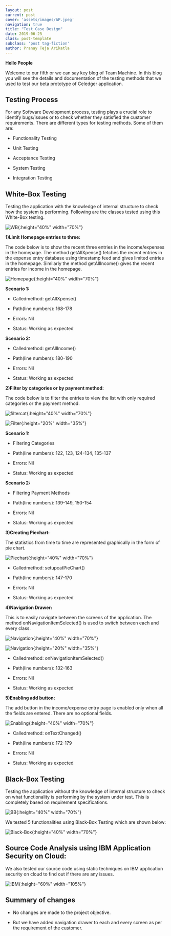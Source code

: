 ```yaml
---
layout: post
current: post
cover: 'assets/images/AP.jpeg'
navigation: true
title: "Test Case Design"
date: 2019-06-25
class: post-template
subclass: 'post tag-fiction'
author: Pranay Teja Arikatla
---
```


**Hello People**

Welcome to our fifth or we can say key blog of Team Machine. In this blog you will see the details and documentation of the testing methods that we used to test our beta prototype of Celedger application.

## Testing Process

For any Software Development process, testing plays a crucial role to identify bugs/issues or to check whether they satisfied the customer requirements. There are different types for testing methods. Some of them are:

*	Functionality Testing

* Unit Testing

*	Acceptance Testing

*	System Testing

* Integration Testing

## White-Box Testing

Testing the application with the knowledge of internal structure to check how the system is performing. Following are the classes tested using this White-Box testing.

![WB]({{site.baseurl}}/images/WB.jpg "WB"){:height="40%" width="70%"}

**1)Limit Homepage entries to three:**

The code below is to show the recent three entries in the income/expenses in the homepage. The method getAllXpense() fetches the recent entries in the expense entry database using timestamp feed and gives limited entries in the homepage. Similarly the method getAllIncome() gives the recent entries for income in the homepage.

![Homepage]({{site.baseurl}}/images/Homepage.png "Homepage"){:height="40%" width="70%"}

**Scenario 1:**

* Calledmethod: getAllXpense()

* Path(line numbers): 168-178

* Errors: Nil

* Status: Working as expected

**Scenario 2:**

* Calledmethod: getAllIncome()

* Path(line numbers): 180-190

* Errors: Nil

* Status: Working as expected

**2)Filter by categories or by payment method:**

The code below is to filter the entries to view the list with only required categories or the payment method.

![filtercat]({{site.baseurl}}/images/filtercat.jpeg "filtercat"){:height="40%" width="70%"}

![Filter]({{site.baseurl}}/images/Filter.PNG "Filter"){:height="20%" width="35%"}

**Scenario 1:**

* Filtering Categories

* Path(line numbers): 122, 123, 124-134, 135-137

* Errors: Nil

* Status: Working as expected

**Scenario 2:**

* Filtering Payment Methods

* Path(line numbers): 139-149, 150-154

* Errors: Nil

* Status: Working as expected

**3)Creating Piechart:**

The statistics from time to time are represented graphically in the form of pie chart.

![Piechart]({{site.baseurl}}/images/Piechart.png "Piechart"){:height="40%" width="70%"}

* Calledmethod: setupcatPieChart()

* Path(line numbers): 147-170

* Errors: Nil

* Status: Working as expected

**4)Navigation Drawer:**

This is to easily navigate between the screens of the application. The method onNavigationItemSelected() is used to switch between each and every class.

![Navigation]({{site.baseurl}}/images/Navigation.jpeg "Navigation"){:height="40%" width="70%"}

![Navigation]({{site.baseurl}}/images/Navigation.PNG "Navigation"){:height="20%" width="35%"}

* Calledmethod: onNavigationItemSelected()

* Path(line numbers): 132-163

* Errors: Nil

* Status: Working as expected

**5)Enabling add button:**

The add button in the income/expense entry page is enabled only when all the fields are entered. There are no optional fields.

![Enabling]({{site.baseurl}}/images/Enabling.png "Enabling"){:height="40%" width="70%"}

* Calledmethod: onTextChanged()

* Path(line numbers): 172-179

* Errors: Nil

* Status: Working as expected

## Black-Box Testing

Testing the application without the knowledge of internal structure to check on what functionality is performing by the system under test. This is completely based on requirement specifications.

![BB]({{site.baseurl}}/images/BB.jpg "BB"){:height="40%" width="70%"}

We tested 5 functionalities using Black-Box Testing which are shown below:

![Black-Box]({{site.baseurl}}/images/Black-Box.png "Black-Box"){:height="40%" width="70%"}

## Source Code Analysis using IBM Application Security on Cloud:

We also tested our source code using static techniques on IBM application security on cloud to find out if there are any issues.

![IBM]({{site.baseurl}}/images/IBM.png "IBM"){:height="60%" width="105%"}

## Summary of changes

* No changes are made to the project objective.

* But we have added navigation drawer to each and every screen as per the requirement of the customer.
